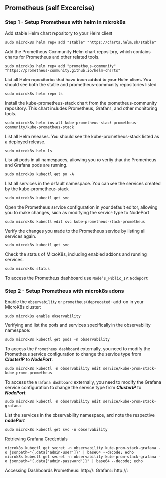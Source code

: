 ## Prometheus (self Excercise)
### Step 1 - Setup Prometheus with helm in microk8s

Add stable Helm chart repository to your Helm client
```
sudo microk8s helm repo add "stable" "https://charts.helm.sh/stable"
```
Add the Prometheus Community Helm chart repository, which contains charts for Prometheus and other related tools.
```
sudo microk8s helm repo add "prometheus-community" "https://prometheus-community.github.io/helm-charts"
```
List all Helm repositories that have been added to your Helm client. You should see both the stable and prometheus-community repositories listed
```
sudo microk8s helm repo ls
``` 
Install the kube-prometheus-stack chart from the prometheus-community repository. This chart includes Prometheus, Grafana, and other monitoring tools.
```
sudo microk8s helm install kube-prometheus-stack prometheus-community/kube-prometheus-stack 
``` 
List all Helm releases. You should see the kube-prometheus-stack listed as a deployed release.
```
sudo microk8s helm ls
``` 
List all pods in all namespaces, allowing you to verify that the Prometheus and Grafana pods are running.
```
sudo microk8s kubectl get po -A
``` 
LIst all services in the default namespace. You can see the services created by the kube-prometheus-stack
```
sudo microk8s kubectl get svc 
``` 
Open the Prometheus service configuration in your default editor, allowing you to make changes, such as modifying the service type to NodePort
``` 
sudo microk8s kubectl edit svc kube-prometheus-stack-prometheus 
``` 
Verify the changes you made to the Prometheus service by listing all services again.
```
sudo microk8s kubectl get svc 
``` 
Check the status of MicroK8s, including enabled addons and running services.
```
sudo microk8s status
``` 
To access the Prometheus dashboard use `Node’s_Public_IP:Nodeport`

 ### Step 2 - Setup Prometheus with  microk8s adons
 Enable the `observability` or `prometheus(deprecated)` add-on in your MicroK8s cluster:
```
sudo microk8s enable observability
```
Verifying and list the pods and services specifically in the observability namespace:
```
sudo microk8s kubectl get pods -n observability
```
To access the `Prometheus dashboard` externally, you need to modify the Prometheus service configuration to change the service type from ***ClusterIP*** to ***NodePort***.
```
sudo microk8s kubectl -n observability edit service/kube-prom-stack-kube-prome-prometheus
```
To access the `Grafana dashboard` externally, you need to modify the Grafana service configuration to change the service type from ***ClusterIP*** to ***NodePort***.
```
sudo microk8s kubectl -n observability edit service/kube-prom-stack-grafana
```
List the services in the observability namespace, and note the respective ***nodePort***
```
sudo microk8s kubectl get svc -n observability
```
Retrieving Grafana Credentials
```
microk8s kubectl get secret -n observability kube-prom-stack-grafana -o jsonpath="{.data['admin-user']}" | base64 --decode; echo
microk8s kubectl get secret -n observability kube-prom-stack-grafana -o jsonpath="{.data['admin-password']}" | base64 --decode; echo
```
Accessing Dashboards
Prometheus: http://<public-ip>:<nodeport>
Grafana: http://<public-ip>:<nodeport>
